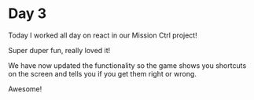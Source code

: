 # Day 3

Today I worked all day on react in our Mission Ctrl project! 

Super duper fun, really loved it!

We have now updated the functionality so the game shows you shortcuts on the screen and tells you if you get them right or wrong.

Awesome!